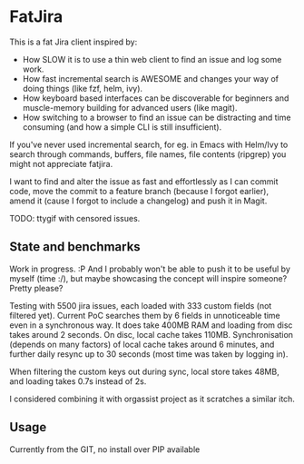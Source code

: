 FatJira
=======

This is a fat Jira client inspired by:
- How SLOW it is to use a thin web client to find an issue and log some work.
- How fast incremental search is AWESOME and changes your way of doing things
  (like fzf, helm, ivy).
- How keyboard based interfaces can be discoverable for beginners and
  muscle-memory building for advanced users (like magit).
- How switching to a browser to find an issue can be distracting and time
  consuming (and how a simple CLI is still insufficient).

If you've never used incremental search, for eg. in Emacs with Helm/Ivy to
search through commands, buffers, file names, file contents (ripgrep) you might
not appreciate fatjira.

I want to find and alter the issue as fast and effortlessly as I can commit
code, move the commit to a feature branch (because I forgot earlier), amend it
(cause I forgot to include a changelog) and push it in Magit.

TODO: ttygif with censored issues.

State and benchmarks
--------------------

Work in progress. :P And I probably won't be able to push it to be useful by
myself (time :/), but maybe showcasing the concept will inspire someone? Pretty
please?

Testing with 5500 jira issues, each loaded with 333 custom fields (not filtered
yet). Current PoC searches them by 6 fields in unnoticeable time even in a
synchronous way. It does take 400MB RAM and loading from disc takes around 2
seconds. On disc, local cache takes 110MB. Synchronisation (depends on many
factors) of local cache takes around 6 minutes, and further daily resync up to
30 seconds (most time was taken by logging in).

When filtering the custom keys out during sync, local store takes 48MB, and
loading takes 0.7s instead of 2s.

I considered combining it with orgassist project as it scratches a similar itch.


Usage
-----

Currently from the GIT, no install over PIP available
